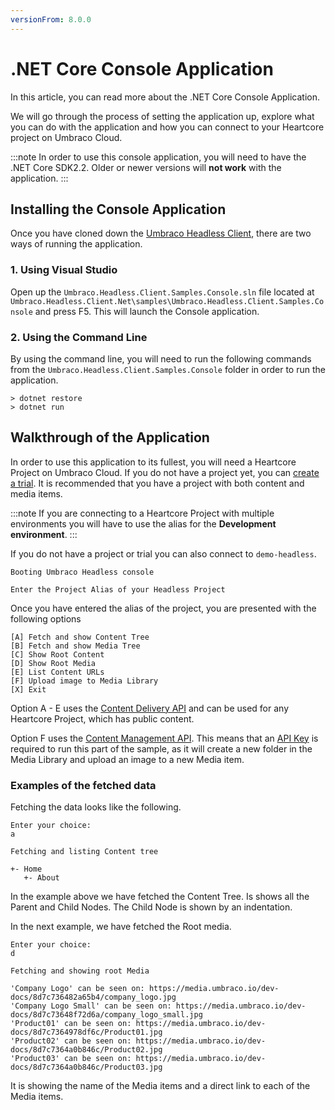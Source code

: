 ```yaml
---
versionFrom: 8.0.0
---
```


# .NET Core Console Application

In this article, you can read more about the .NET Core Console Application.

We will go through the process of setting the application up, explore what you can do with the application and how you can connect to your Heartcore project on Umbraco Cloud.

:::note
In order to use this console application, you will need to have the .NET Core SDK2.2. Older or newer versions will __not work__ with the application.
:::

## Installing the Console Application

Once you have cloned down the [Umbraco Headless Client](https://github.com/umbraco/Umbraco.Headless.Client.Net), there are two ways of running the application.

### 1. Using Visual Studio

Open up the `Umbraco.Headless.Client.Samples.Console.sln` file located at `Umbraco.Headless.Client.Net\samples\Umbraco.Headless.Client.Samples.Console` and press F5. This will launch the Console application.

### 2. Using the Command Line

By using the command line, you will need to run the following commands from the `Umbraco.Headless.Client.Samples.Console` folder in order to run the application.

```
> dotnet restore
> dotnet run
```

## Walkthrough of the Application

In order to use this application to its fullest, you will need a Heartcore Project on Umbraco Cloud. If you do not have a project yet, you can [create a trial](https://umbraco.com/try-umbraco-heartcore/). It is recommended that you have a project with both content and media items.

:::note
If you are connecting to a Heartcore Project with multiple environments you will have to use the alias for the __Development environment__.
:::

If you do not have a project or trial you can also connect to `demo-headless`.

```
Booting Umbraco Headless console

Enter the Project Alias of your Headless Project

```

Once you have entered the alias of the project, you are presented with the following options

```
[A] Fetch and show Content Tree
[B] Fetch and show Media Tree
[C] Show Root Content
[D] Show Root Media
[E] List Content URLs
[F] Upload image to Media Library
[X] Exit
```

Option A - E uses the [Content Delivery API](../API-Documentation/Content-Delivery/index.md) and can be used for any Heartcore Project, which has public content.

Option F uses the [Content Management API](../API-Documentation/Content-Management/index.md). This means that an [API Key](../Getting-Started-Cloud/Backoffice-Users-and-API-Keys/index.md) is required to run this part of the sample, as it will create a new folder in the Media Library and upload an image to a new Media item.

### Examples of the fetched data

Fetching the data looks like the following.

```
Enter your choice:
a

Fetching and listing Content tree

+- Home
   +- About
```

In the example above we have fetched the Content Tree. Is shows all the Parent and Child Nodes. The Child Node is shown by an indentation.

In the next example, we have fetched the Root media.

```
Enter your choice:
d

Fetching and showing root Media

'Company Logo' can be seen on: https://media.umbraco.io/dev-docs/8d7c736482a65b4/company_logo.jpg
'Company Logo Small' can be seen on: https://media.umbraco.io/dev-docs/8d7c73648f72d6a/company_logo_small.jpg
'Product01' can be seen on: https://media.umbraco.io/dev-docs/8d7c7364978df6c/Product01.jpg
'Product02' can be seen on: https://media.umbraco.io/dev-docs/8d7c7364a0b846c/Product02.jpg
'Product03' can be seen on: https://media.umbraco.io/dev-docs/8d7c7364a0b846c/Product03.jpg
```

It is showing the name of the Media items and a direct link to each of the Media items.
